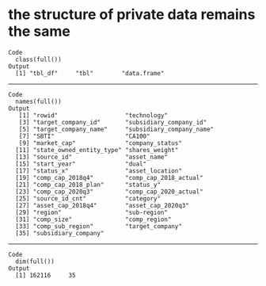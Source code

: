 # the structure of private data remains the same

    Code
      class(full())
    Output
      [1] "tbl_df"     "tbl"        "data.frame"

---

    Code
      names(full())
    Output
       [1] "rowid"                   "technology"             
       [3] "target_company_id"       "subsidiary_company_id"  
       [5] "target_company_name"     "subsidiary_company_name"
       [7] "SBTI"                    "CA100"                  
       [9] "market_cap"              "company_status"         
      [11] "state_owned_entity_type" "shares_weight"          
      [13] "source_id"               "asset_name"             
      [15] "start_year"              "dual"                   
      [17] "status_x"                "asset_location"         
      [19] "comp_cap_2018q4"         "comp_cap_2018_actual"   
      [21] "comp_cap_2018_plan"      "status_y"               
      [23] "comp_cap_2020q3"         "comp_cap_2020_actual"   
      [25] "source_id_cnt"           "category"               
      [27] "asset_cap_2018q4"        "asset_cap_2020q3"       
      [29] "region"                  "sub-region"             
      [31] "comp_size"               "comp_region"            
      [33] "comp_sub_region"         "target_company"         
      [35] "subsidiary_company"     

---

    Code
      dim(full())
    Output
      [1] 162116     35

